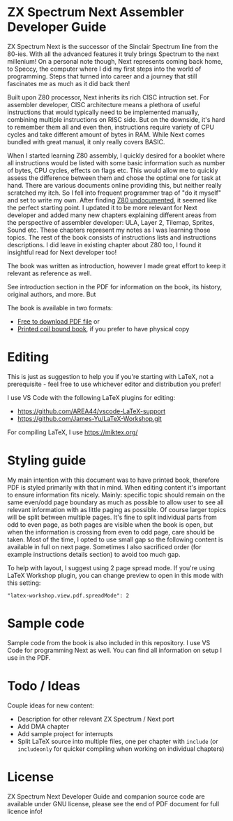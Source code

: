 # ZX Spectrum Next Assembler Developer Guide

ZX Spectrum Next is the successor of the Sinclair Spectrum line from the 80-ies. With all the advanced features it truly brings Spectrum to the next millenium! On a personal note though, Next represents coming back home, to Speccy, the computer where I did my first steps into the world of programming. Steps that turned into career and a journey that still fascinates me as much as it did back then!

Built upon Z80 processor, Next inherits its rich CISC intruction set. For assembler developer, CISC architecture means a plethora of useful instructions that would typically need to be implemented manually, combining multiple instructions on RISC side. But on the downside, it's hard to remember them all and even then, instructions require variety of CPU cycles and take different amount of bytes in RAM. While Next comes bundled with great manual, it only really covers BASIC.

When I started learning Z80 assembly, I quickly desired for a booklet where all instructions would be listed with some basic information such as number of bytes, CPU cycles, effects on flags etc. This would allow me to quickly assess the difference between them and chose the optimal one for task at hand. There are various documents online providing this, but neither really scratched my itch. So I fell into frequent programmer trap of "do it myself" and set to write my own. After finding [Z80 undocumented](http://www.myquest.nl/z80undocumented/), it seemed like the perfect starting point. I updated it to be more relevant for Next developer and added many new chapters explaining different areas from the perspective of assembler developer: ULA, Layer 2, Tilemap, Sprites, Sound etc. These chapters represent my notes as I was learning those topics. The rest of the book consists of instructions lists and instructions descriptions. I did leave in existing chapter about Z80 too, I found it insightful read for Next developer too!

The book was written as introduction, however I made great effort to keep it relevant as reference as well.

See introduction section in the PDF for information on the book, its history, original authors, and more. But 

The book is available in two formats:

- [Free to download PDF file](https://github.com/tomaz/zx-next-dev-guide/tags) or
- [Printed coil bound book](https://bit.ly/zx-next-assembler-dev-guide), if you prefer to have physical copy

# Editing

This is just as suggestion to help you if you're starting with LaTeX, not a prerequisite - feel free to use whichever editor and distribution you prefer!

I use VS Code with the following LaTeX plugins for editing:

- https://github.com/AREA44/vscode-LaTeX-support
- https://github.com/James-Yu/LaTeX-Workshop.git

For compiling LaTeX, I use https://miktex.org/

# Styling guide

My main intention with this document was to have printed book, therefore PDF is styled primarily with that in mind. When editing content it's important to ensure information fits nicely. Mainly: specific topic should remain on the same even/odd page boundary as much as possible to allow user to see all relevant information with as little paging as possible. Of course larger topics will be split between multiple pages. It's fine to split individual parts from odd to even page, as both pages are visible when the book is open, but when the information is crossing from even to odd page, care should be taken. Most of the time, I opted to use small gap so the following content is available in full on next page. Sometimes I also sacrificed order (for example instructions details section) to avoid too much gap.

To help with layout, I suggest using 2 page spread mode. If you're using LaTeX Workshop plugin, you can change preview to open in this mode with this setting:

```
"latex-workshop.view.pdf.spreadMode": 2
```

# Sample code

Sample code from the book is also included in this repository. I use VS Code for programming Next as well. You can find all information on setup I use in the PDF.

# Todo / Ideas

Couple ideas for new content:

- Description for other relevant ZX Spectrum / Next port
- Add DMA chapter
- Add sample project for interrupts
- Split LaTeX source into multiple files, one per chapter with `include` (or `includeonly` for quicker compiling when working on individual chapters)

# License

ZX Spectrum Next Developer Guide and companion source code are available under GNU license, please see the end of PDF document for full licence info!